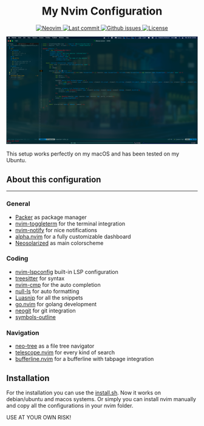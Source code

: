 <h1 align="center">My Nvim Configuration</h1>

<div align="center"><p>
    <a href="https://github.com/neovim/neovim">
      <img src="https://img.shields.io/badge/Neovim-0.8.0-blueviolet.svg?style=flat-square&logo=Neovim&color=90E59A&logoColor=white" alt="Neovim"/>
    </a>
    <a href="https://github.com/Federicoand98/nvim/pulse">
      <img src="https://img.shields.io/github/last-commit/Federicoand98/nvim" alt="Last commit"/>
    </a>
    <a href="https://github.com/Federicoand98/nvim/issues">
      <img src="https://img.shields.io/github/issues/Federicoand98/nvim.svg?style=flat-square&label=Issues&color=F05F40" alt="Github issues"/>
    </a>
    <a href="https://github.com/Federicoand98/nvim/blob/main/LICENSE">
      <img src="https://img.shields.io/github/license/Federicoand98/nvim?style=flat-square&logo=MIT&label=License" alt="License"/>
    </a>
  </p>
</div>

![img](img/screen.png)

This setup works perfectly on my macOS and has been tested on my Ubuntu.

## About this configuration
---

### General
- [Packer]() as package manager
- [nvim-toggleterm]() for the terminal integration
- [nvim-notify]() for nice notifications
- [alpha.nvim]() for a fully customizable dashboard
- [Neosolarized]() as main colorscheme

### Coding
- [nvim-lspconfig]() built-in LSP configuration
- [treesitter]() for syntax
- [nvim-cmp]() for the auto completion
- [null-ls]() for auto formatting
- [Luasnip]() for all the snippets
- [go.nvim]() for golang development
- [neogit]() for git integration
- [symbols-outline]()

### Navigation
- [neo-tree]() as a file tree navigator
- [telescope.nvim]() for every kind of search
- [bufferline.nvim]() for a bufferline with tabpage integration

## Installation
For the installation you can use the [install.sh](install.sh). Now it works on debian/ubuntu and macos systems. Or simply you can install nvim manually and copy all the configurations in your nvim folder.

USE AT YOUR OWN RISK!